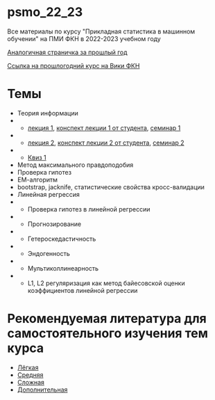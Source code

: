 # psmo_22_23
Все материалы по курсу "Прикладная статистика в машинном обучении" на ПМИ ФКН в 2022-2023 учебном году

[Аналогичная страничка за прошлый год](https://github.com/V-Marco/psmo_21_22)

[Ссылка на прошлогодний курс на Вики ФКН](http://wiki.cs.hse.ru/Psmo_21_22)

# Темы
* Теория информации
* * [лекция 1](https://youtu.be/hk0h3s4UOug), [конспект лекции 1 от студента](https://exuberant-arthropod-be8.notion.site/1-02-09-5e107ea1c4054594b8f37d955db8a2b0), [семинар 1](https://github.com/ZolotarevStat/psmo_22_23/blob/main/seminars/sem1information_theory.pdf)
* * [лекция 2](https://youtu.be/i4yZDlf-b5A), [конспект лекции 2 от студента](), [семинар 2]()
* * [Квиз 1](https://github.com/ZolotarevStat/psmo_22_23/blob/main/quizes/Quiz_1_2022_Information_Theory.pdf)
* Метод максимального правдоподобия
* Проверка гипотез
* ЕМ-алгоритм
* bootstrap, jacknife, статистические свойства кросс-валидации
* Линейная регрессия
* * Проверка гипотез в линейной регрессии
* * Прогнозирование
* * Гетероскедастичность
* * Эндогенность
* * Мультиколлинеарность
* * L1, L2 регуляризация как метод байесовской оценки коэффициентов линейной регрессии

# Рекомендуемая литература для самостоятельного изучения тем курса

* [Лёгкая](https://e-l.unifi.it/pluginfile.php/440210/mod_resource/content/1/Stats_Behavioral_Science_gravetter.pdf)
* [Средняя](https://egrcc.github.io/docs/math/all-of-statistics.pdf)
* [Сложная](https://vk.com/doc409016625_631427142)
* [Дополнительная](https://vk.com/doc247411462_446591338)
